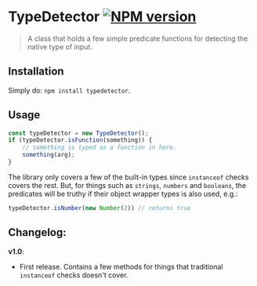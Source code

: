 # TypeDetector [![NPM version][npm-image]][npm-url]
> A class that holds a few simple predicate functions for detecting the native type of input.

## Installation
Simply do: `npm install typedetector`.

## Usage
```typescript
const typeDetector = new TypeDetector();
if (typeDetector.isFunction(something)) {
	// something is typed as a function in here.
	something(arg);
}
```

The library only covers a few of the built-in types since `instanceof` checks covers the rest.
But, for things such as `strings`, `numbers` and `booleans`, the predicates will be truthy if
their object wrapper types is also used, e.g.:
```typescript
typeDetector.isNumber(new Number(2)) // returns true
```

## Changelog:

**v1.0**:

- First release. Contains a few methods for things that traditional `instanceof` checks doesn't cover.

[npm-url]: https://npmjs.org/package/typedetector
[npm-image]: https://badge.fury.io/js/typedetector.svg
